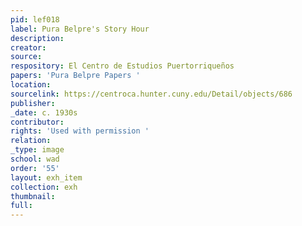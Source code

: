 ```yaml
---
pid: lef018
label: Pura Belpre's Story Hour
description:
creator:
source:
respository: El Centro de Estudios Puertorriqueños
papers: 'Pura Belpre Papers '
location:
sourcelink: https://centroca.hunter.cuny.edu/Detail/objects/686
publisher:
_date: c. 1930s
contributor:
rights: 'Used with permission '
relation:
_type: image
school: wad
order: '55'
layout: exh_item
collection: exh
thumbnail:
full:
---
```

